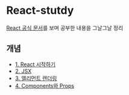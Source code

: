 # React-stutdy
[React 공식 문서](https://ko.reactjs.org/docs/getting-started.html)를 보며 공부한 내용을 그날그날 정리

## 개념
- [1. React 시작하기](./01.Introduction.md)  
- [2. JSX](./02.JSX.md)  
- [3. 엘리먼트 렌더링](./03.Rendering-elements.md)
- [4. Components와 Props](./04.Components-and-props.md)
